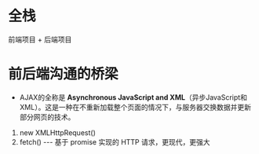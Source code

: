 # 全栈
前端项目 + 后端项目

# 前后端沟通的桥梁
- AJAX的全称是 **Asynchronous JavaScript and XML**（异步JavaScript和XML）。这是一种在不重新加载整个页面的情况下，与服务器交换数据并更新部分网页的技术。

1. new XMLHttpRequest()
2. fetch() --- 基于 promise 实现的 HTTP 请求，更现代，更强大
